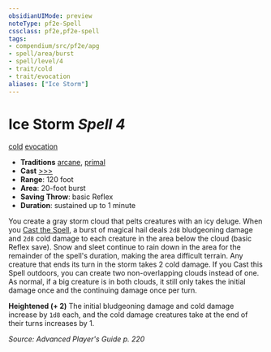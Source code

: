 ```yaml
---
obsidianUIMode: preview
noteType: pf2e-Spell
cssclass: pf2e,pf2e-spell
tags:
- compendium/src/pf2e/apg
- spell/area/burst
- spell/level/4
- trait/cold
- trait/evocation
aliases: ["Ice Storm"]
---
```

# Ice Storm *Spell 4*   
[cold](rules/traits/cold.md "Cold Energy & Element Trait")  [evocation](rules/traits/evocation.md "Evocation School Trait")  

- **Traditions** [arcane](rules/traits/arcane.md "Arcane Tradition Trait"), [primal](rules/traits/primal.md "Primal Tradition Trait")
- **Cast** [>>>](rules/core-rulebook/chapter-9-playing-the-game.md#Actions "Three-Action") 
- **Range**: 120 foot
- **Area**: 20-foot burst
- **Saving Throw**:  basic Reflex
- **Duration**: sustained up to 1 minute

You create a gray storm cloud that pelts creatures with an icy deluge. When you [Cast the Spell](rules/actions/cast-a-spell.md), a burst of magical hail deals `2d8` bludgeoning damage and `2d8` cold damage to each creature in the area below the cloud (basic Reflex save). Snow and sleet continue to rain down in the area for the remainder of the spell's duration, making the area difficult terrain. Any creature that ends its turn in the storm takes 2 cold damage. If you Cast this Spell outdoors, you can create two non-overlapping clouds instead of one. As normal, if a big creature is in both clouds, it still only takes the initial damage once and the continuing damage once per turn.

**Heightened (+ 2)** The initial bludgeoning damage and cold damage increase by `1d8` each, and the cold damage creatures take at the end of their turns increases by 1.

*Source: Advanced Player's Guide p. 220*